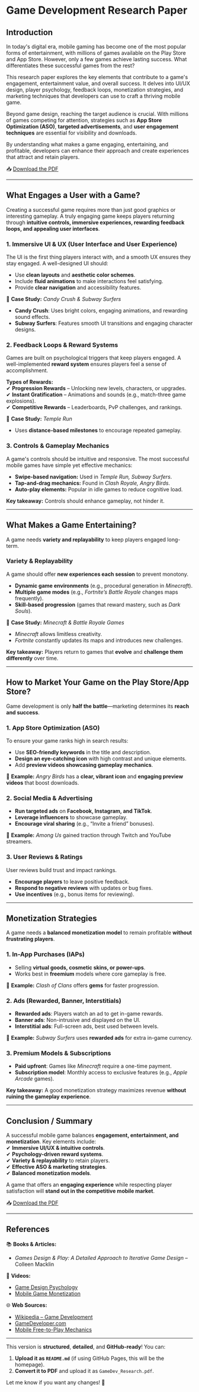 # Game Development Research Paper  

## Introduction  
In today's digital era, mobile gaming has become one of the most popular forms of entertainment, with millions of games available on the Play Store and App Store. However, only a few games achieve lasting success. What differentiates these successful games from the rest?  

This research paper explores the key elements that contribute to a game's engagement, entertainment value, and overall success. It delves into UI/UX design, player psychology, feedback loops, monetization strategies, and marketing techniques that developers can use to craft a thriving mobile game.  

Beyond game design, reaching the target audience is crucial. With millions of games competing for attention, strategies such as **App Store Optimization (ASO)**, **targeted advertisements**, and **user engagement techniques** are essential for visibility and downloads.  

By understanding what makes a game engaging, entertaining, and profitable, developers can enhance their approach and create experiences that attract and retain players.  

📥 [Download the PDF](GameDev_Research.pdf)  

---

## What Engages a User with a Game?  

Creating a successful game requires more than just good graphics or interesting gameplay. A truly engaging game keeps players returning through **intuitive controls, immersive experiences, rewarding feedback loops, and appealing user interfaces**.  

### **1. Immersive UI & UX (User Interface and User Experience)**  
The UI is the first thing players interact with, and a smooth UX ensures they stay engaged. A well-designed UI should:  
- Use **clean layouts** and **aesthetic color schemes**.  
- Include **fluid animations** to make interactions feel satisfying.  
- Provide **clear navigation** and accessibility features.  

📌 **Case Study:** *Candy Crush & Subway Surfers*  
- **Candy Crush**: Uses bright colors, engaging animations, and rewarding sound effects.  
- **Subway Surfers**: Features smooth UI transitions and engaging character designs.  

### **2. Feedback Loops & Reward Systems**  
Games are built on psychological triggers that keep players engaged. A well-implemented **reward system** ensures players feel a sense of accomplishment.  

**Types of Rewards:**  
✔ **Progression Rewards** – Unlocking new levels, characters, or upgrades.  
✔ **Instant Gratification** – Animations and sounds (e.g., match-three game explosions).  
✔ **Competitive Rewards** – Leaderboards, PvP challenges, and rankings.  

📌 **Case Study:** *Temple Run*  
- Uses **distance-based milestones** to encourage repeated gameplay.  

### **3. Controls & Gameplay Mechanics**  
A game's controls should be intuitive and responsive. The most successful mobile games have simple yet effective mechanics:  
- **Swipe-based navigation:** Used in *Temple Run, Subway Surfers*.  
- **Tap-and-drag mechanics:** Found in *Clash Royale, Angry Birds*.  
- **Auto-play elements:** Popular in idle games to reduce cognitive load.  

**Key takeaway:** Controls should enhance gameplay, not hinder it.  

---

## What Makes a Game Entertaining?  

A game needs **variety and replayability** to keep players engaged long-term.  

### **Variety & Replayability**  
A game should offer **new experiences each session** to prevent monotony.  
- **Dynamic game environments** (e.g., procedural generation in *Minecraft*).  
- **Multiple game modes** (e.g., *Fortnite’s Battle Royale* changes maps frequently).  
- **Skill-based progression** (games that reward mastery, such as *Dark Souls*).  

📌 **Case Study:** *Minecraft & Battle Royale Games*  
- *Minecraft* allows limitless creativity.  
- *Fortnite* constantly updates its maps and introduces new challenges.  

**Key takeaway:** Players return to games that **evolve** and **challenge them differently** over time.  

---

## How to Market Your Game on the Play Store/App Store?  

Game development is only **half the battle**—marketing determines its **reach and success**.  

### **1. App Store Optimization (ASO)**  
To ensure your game ranks high in search results:  
- Use **SEO-friendly keywords** in the title and description.  
- **Design an eye-catching icon** with high contrast and unique elements.  
- Add **preview videos showcasing gameplay mechanics**.  

📌 **Example:** *Angry Birds* has a **clear, vibrant icon** and **engaging preview videos** that boost downloads.  

### **2. Social Media & Advertising**  
- **Run targeted ads** on **Facebook, Instagram, and TikTok**.  
- **Leverage influencers** to showcase gameplay.  
- **Encourage viral sharing** (e.g., “Invite a friend” bonuses).  

📌 **Example:** *Among Us* gained traction through Twitch and YouTube streamers.  

### **3. User Reviews & Ratings**  
User reviews build trust and impact rankings.  
- **Encourage players** to leave positive feedback.  
- **Respond to negative reviews** with updates or bug fixes.  
- **Use incentives** (e.g., bonus items for reviewing).  

---

## Monetization Strategies  

A game needs a **balanced monetization model** to remain profitable **without frustrating players**.  

### **1. In-App Purchases (IAPs)**  
- Selling **virtual goods, cosmetic skins, or power-ups**.  
- Works best in **freemium** models where core gameplay is free.  

📌 **Example:** *Clash of Clans* offers **gems** for faster progression.  

### **2. Ads (Rewarded, Banner, Interstitials)**  
- **Rewarded ads**: Players watch an ad to get in-game rewards.  
- **Banner ads**: Non-intrusive and displayed on the UI.  
- **Interstitial ads**: Full-screen ads, best used between levels.  

📌 **Example:** *Subway Surfers* uses **rewarded ads** for extra in-game currency.  

### **3. Premium Models & Subscriptions**  
- **Paid upfront**: Games like *Minecraft* require a one-time payment.  
- **Subscription model**: Monthly access to exclusive features (e.g., *Apple Arcade* games).  

**Key takeaway:** A good monetization strategy maximizes revenue **without ruining the gameplay experience**.  

---

## Conclusion / Summary  

A successful mobile game balances **engagement, entertainment, and monetization**. Key elements include:  
✔ **Immersive UI/UX & intuitive controls**.  
✔ **Psychology-driven reward systems**.  
✔ **Variety & replayability** to retain players.  
✔ **Effective ASO & marketing strategies**.  
✔ **Balanced monetization models**.  

A game that offers an **engaging experience** while respecting player satisfaction will **stand out in the competitive mobile market**.  

📥 [Download the PDF](GameDev_Research.pdf)  

---

## References  

📚 **Books & Articles:**  
- *Games Design & Play: A Detailed Approach to Iterative Game Design* – Colleen Macklin  

🎥 **Videos:**  
- [Game Design Psychology](https://www.youtube.com/watch?v=6jmhzfk7cI0)  
- [Mobile Game Monetization](https://www.youtube.com/watch?v=lkatr_a1OMQ&t=2s)  

🌐 **Web Sources:**  
- [Wikipedia – Game Development](https://en.wikipedia.org/wiki/Game_Developer_%28website%29?utm_source=chatgpt.com)  
- [GameDeveloper.com](https://www.gamedeveloper.com/)  
- [Mobile Free-to-Play Mechanics](https://mobilefreetoplay.com/control-mechanics/)  

---

This version is **structured**, **detailed**, and **GitHub-ready**! You can:  
1. **Upload it as `README.md`** (if using GitHub Pages, this will be the homepage).  
2. **Convert it to PDF** and upload it as `GameDev_Research.pdf`.  

Let me know if you want any changes! 🚀
